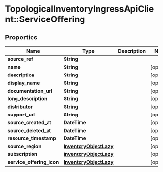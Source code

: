 # TopologicalInventoryIngressApiClient::ServiceOffering

## Properties
Name | Type | Description | Notes
------------ | ------------- | ------------- | -------------
**source_ref** | **String** |  | 
**name** | **String** |  | [optional] 
**description** | **String** |  | [optional] 
**display_name** | **String** |  | [optional] 
**documentation_url** | **String** |  | [optional] 
**long_description** | **String** |  | [optional] 
**distributor** | **String** |  | [optional] 
**support_url** | **String** |  | [optional] 
**source_created_at** | **DateTime** |  | [optional] 
**source_deleted_at** | **DateTime** |  | [optional] 
**resource_timestamp** | **DateTime** |  | [optional] 
**source_region** | [**InventoryObjectLazy**](InventoryObjectLazy.md) |  | [optional] 
**subscription** | [**InventoryObjectLazy**](InventoryObjectLazy.md) |  | [optional] 
**service_offering_icon** | [**InventoryObjectLazy**](InventoryObjectLazy.md) |  | [optional] 


